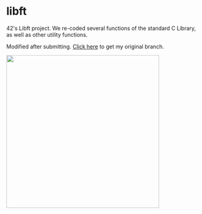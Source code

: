 # libft
42's Libft project. We re-coded several functions of the standard C Library, as well as other utility functions.

Modified after submitting. [Click here](https://github.com/erikpeik/libft/tree/group-2) to get my original branch.

<img src="https://user-images.githubusercontent.com/52178013/148440445-971fe54a-799b-4fdd-a4e9-614ac04fd8a1.png" width="400">
